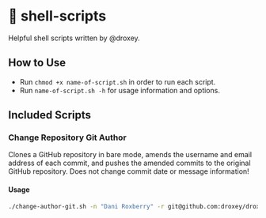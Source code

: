 # 🐚 shell-scripts

Helpful shell scripts written by @droxey.

## How to Use

* Run `chmod +x name-of-script.sh` in order to run each script.
* Run `name-of-script.sh -h` for usage information and options.

## Included Scripts

### Change Repository Git Author 

Clones a GitHub repository in bare mode, amends the username and email address of each commit, and pushes the amended commits to the original GitHub repository. Does not change commit date or message information!

#### Usage

```bash
./change-author-git.sh -n "Dani Roxberry" -r git@github.com:droxey/droxey.github.io.git -o "dani@bitoriented.com" -n "droxey@gmail.com"
```
